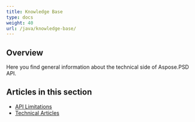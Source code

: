 ```yaml
---
title: Knowledge Base
type: docs
weight: 40
url: /java/knowledge-base/
---
```



## **Overview**
Here you find general information about the technical side of Aspose.PSD API.


## **Articles in this section**
- [API Limitations](/psd/java/api-limitations/)
- [Technical Articles](/psd/java/technical-articles/)

